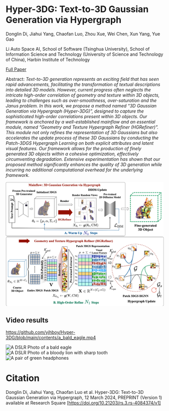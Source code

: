 # Hyper-3DG: Text-to-3D Gaussian Generation via Hypergraph
Donglin Di, Jiahui Yang, Chaofan Luo, Zhou Xue, Wei Chen, Xun Yang, Yue Gao

Li Auto Space AI, School of Software (Tsinghua University), School of Information Science and Technology (University of Science and Technology of China), Harbin Institute of Technology

[Full Paper](https://www.researchsquare.com/article/rs-4084374/v1)

Abstract: *Text-to-3D generation represents an exciting field that has seen rapid advancements, facilitating the transformation of textual descriptions into detailed 3D models. However, current progress often neglects the intricate high-order correlation of geometry and texture within 3D objects, leading to challenges such as over-smoothness, over-saturation and the Janus problem. In this work, we propose a method named “3D Gaussian Generation via Hypergraph (Hyper-3DG)”, designed to capture the sophisticated high-order correlations present within 3D objects. Our framework is anchored by a well-established mainflow and an essential module, named “Geometry and Texture Hypergraph Refiner (HGRefiner)”. This module not only refines the representation of 3D Gaussians but also accelerates the update process of these 3D Gaussians by conducting the Patch-3DGS Hypergraph Learning on both explicit attributes and latent visual features. Our framework allows for the production of finely generated 3D objects within a cohesive optimization, effectively circumventing degradation. Extensive experimentation has shown that our proposed method significantly enhances the quality of 3D generation while incurring no additional computational overhead for the underlying framework.*

![Hyper-3DG framework](contents/fig_framework.png)

## Video results
https://github.com/yjhboy/Hyper-3DG/blob/main/contents/a_bald_eagle.mp4


![A DSLR Photo of a bald eagle](./contents/a_bald_eagle.gif)
![A DSLR Photo of a bloody lion with sharp tooth](./contents/a_bloody_lion_with_sharp_tooth.gif)
![A pair of green headphones](./contents/a_pair_of_green_headphones.gif)

<!-- 
<video controls> <source src="contents/a_bald_eagle.mp4" type="video/mp4"> NO! </video> -->

# Citation
Donglin Di, Jiahui Yang, Chaofan Luo et al. Hyper-3DG: Text-to-3D Gaussian Generation via Hypergraph, 12 March 2024, PREPRINT (Version 1) available at Research Square [https://doi.org/10.21203/rs.3.rs-4084374/v1]
